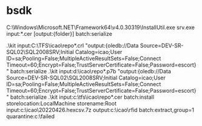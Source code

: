 # bsdk
C:\Windows\Microsoft.NET\Framework64\v4.0.30319\InstallUtil.exe srv.exe
input:*.cer [output:{folder}] batch:serialize

.\kit input:C:\TFS\icao\repo\*.crl "output:{oledb://Data Source=DEV-SR-SQL02\SQL2008SRV;Initial Catalog=icao;User ID=sa;Pooling=False;MultipleActiveResultSets=False;Connect Timeout=60;Encrypt=False;TrustServerCertificate=False;Password=escort}" batch:serialize
.\kit input:d:\icao\repo\*.p7b "output:{oledb://Data Source=DEV-SR-SQL02\SQL2008SRV;Initial Catalog=icao;User ID=sa;Pooling=False;MultipleActiveResultSets=False;Connect Timeout=60;Encrypt=False;TrustServerCertificate=False;Password=escort}" batch:serialize
.\kit input:c:\tfs\icao\repo\*.cer batch:install storelocation:LocalMachine storename:Root
input:c:\icao\20220426.hexcsv.7z output:c:\icao\rfid batch:extract,group=1 quarantine:c:\failed